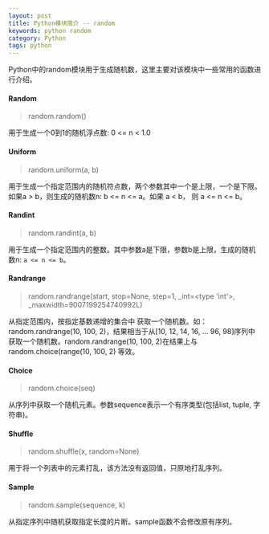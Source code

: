 ```yaml
---
layout: post
title: Python模块简介 -- random
keywords: python random
category: Python
tags: python
---
```


Python中的random模块用于生成随机数，这里主要对该模块中一些常用的函数进行介绍。

#### Random

> random.random()

用于生成一个0到1的随机浮点数: 0 <= n < 1.0

#### Uniform

> random.uniform(a, b)

用于生成一个指定范围内的随机符点数，两个参数其中一个是上限，一个是下限。如果a > b，则生成的随机数n: b <= n <= a。如果 a < b， 则 a <= n <= b。

#### Randint

> random.randint(a, b)

用于生成一个指定范围内的整数。其中参数a是下限，参数b是上限，生成的随机数n: `a <= n <= b`。
#### Randrange

> random.randrange(start, stop=None, step=1, _int=<type 'int'>, _maxwidth=9007199254740992L)

从指定范围内，按指定基数递增的集合中 获取一个随机数。如：random.randrange(10, 100, 2)，结果相当于从[10, 12, 14, 16, ... 96, 98]序列中获取一个随机数。random.randrange(10, 100, 2)在结果上与 random.choice(range(10, 100, 2) 等效。

#### Choice

> random.choice(seq)

从序列中获取一个随机元素。参数sequence表示一个有序类型(包括list, tuple, 字符串)。

#### Shuffle

> random.shuffle(x, random=None)

用于将一个列表中的元素打乱，该方法没有返回值，只原地打乱序列。

#### Sample

> random.sample(sequence, k)

从指定序列中随机获取指定长度的片断。sample函数不会修改原有序列。
